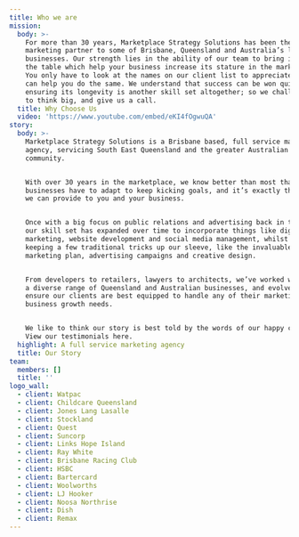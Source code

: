 ```yaml
---
title: Who we are
mission:
  body: >-
    For more than 30 years, Marketplace Strategy Solutions has been the trusted
    marketing partner to some of Brisbane, Queensland and Australia’s leading
    businesses. Our strength lies in the ability of our team to bring ideas to
    the table which help your business increase its stature in the marketplace.
    You only have to look at the names on our client list to appreciate how we
    can help you do the same. We understand that success can be won quickly, but
    ensuring its longevity is another skill set altogether; so we challenge you
    to think big, and give us a call.
  title: Why Choose Us
  video: 'https://www.youtube.com/embed/eKI4fOgwuQA'
story:
  body: >-
    Marketplace Strategy Solutions is a Brisbane based, full service marketing
    agency, servicing South East Queensland and the greater Australian business
    community.


    With over 30 years in the marketplace, we know better than most that
    businesses have to adapt to keep kicking goals, and it’s exactly the support
    we can provide to you and your business.


    Once with a big focus on public relations and advertising back in the 90's,
    our skill set has expanded over time to incorporate things like digital
    marketing, website development and social media management, whilst still
    keeping a few traditional tricks up our sleeve, like the invaluable
    marketing plan, advertising campaigns and creative design.


    From developers to retailers, lawyers to architects, we’ve worked with such
    a diverse range of Queensland and Australian businesses, and evolved to
    ensure our clients are best equipped to handle any of their marketing and
    business growth needs.


    We like to think our story is best told by the words of our happy clients.
    View our testimonials here.
  highlight: A full service marketing agency
  title: Our Story
team:
  members: []
  title: ''
logo_wall:
  - client: Watpac
  - client: Childcare Queensland
  - client: Jones Lang Lasalle
  - client: Stockland
  - client: Quest
  - client: Suncorp
  - client: Links Hope Island
  - client: Ray White
  - client: Brisbane Racing Club
  - client: HSBC
  - client: Bartercard
  - client: Woolworths
  - client: LJ Hooker
  - client: Noosa Northrise
  - client: Dish
  - client: Remax
---
```


